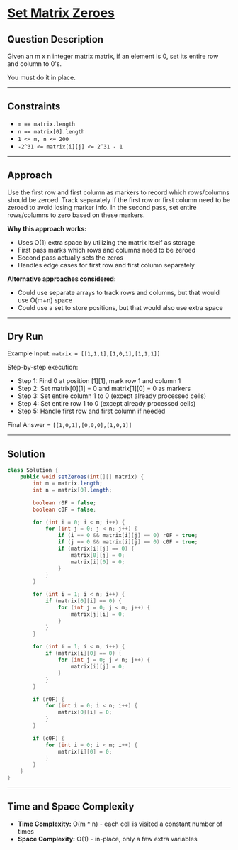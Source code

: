 # [Set Matrix Zeroes](https://leetcode.com/problems/set-matrix-zeroes/)

## Question Description
Given an m x n integer matrix matrix, if an element is 0, set its entire row and column to 0's.

You must do it in place.

---

## Constraints
- `m == matrix.length`
- `n == matrix[0].length`
- `1 <= m, n <= 200`
- `-2^31 <= matrix[i][j] <= 2^31 - 1`

---

## Approach
Use the first row and first column as markers to record which rows/columns should be zeroed. Track separately if the first row or first column need to be zeroed to avoid losing marker info. In the second pass, set entire rows/columns to zero based on these markers.

**Why this approach works:**
- Uses O(1) extra space by utilizing the matrix itself as storage
- First pass marks which rows and columns need to be zeroed
- Second pass actually sets the zeros
- Handles edge cases for first row and first column separately

**Alternative approaches considered:**
- Could use separate arrays to track rows and columns, but that would use O(m+n) space
- Could use a set to store positions, but that would also use extra space

---

## Dry Run
Example Input: `matrix = [[1,1,1],[1,0,1],[1,1,1]]`

Step-by-step execution:
- Step 1: Find 0 at position [1][1], mark row 1 and column 1
- Step 2: Set matrix[0][1] = 0 and matrix[1][0] = 0 as markers
- Step 3: Set entire column 1 to 0 (except already processed cells)
- Step 4: Set entire row 1 to 0 (except already processed cells)
- Step 5: Handle first row and first column if needed

Final Answer = `[[1,0,1],[0,0,0],[1,0,1]]`

---

## Solution
```java
class Solution {
    public void setZeroes(int[][] matrix) {
        int m = matrix.length;
        int n = matrix[0].length;

        boolean r0F = false;
        boolean c0F = false;

        for (int i = 0; i < m; i++) {
            for (int j = 0; j < n; j++) {
                if (i == 0 && matrix[i][j] == 0) r0F = true;
                if (j == 0 && matrix[i][j] == 0) c0F = true;
                if (matrix[i][j] == 0) {
                    matrix[0][j] = 0;
                    matrix[i][0] = 0;
                }
            }
        }

        for (int i = 1; i < n; i++) {
            if (matrix[0][i] == 0) {
                for (int j = 0; j < m; j++) {
                    matrix[j][i] = 0;
                }
            }
        }

        for (int i = 1; i < m; i++) {
            if (matrix[i][0] == 0) {
                for (int j = 0; j < n; j++) {
                    matrix[i][j] = 0;
                }
            }
        }

        if (r0F) {
            for (int i = 0; i < n; i++) {
                matrix[0][i] = 0;
            }
        }

        if (c0F) {
            for (int i = 0; i < m; i++) {
                matrix[i][0] = 0;
            }
        }
    }
}
```

---

## Time and Space Complexity
- **Time Complexity:** O(m * n) - each cell is visited a constant number of times
- **Space Complexity:** O(1) - in-place, only a few extra variables